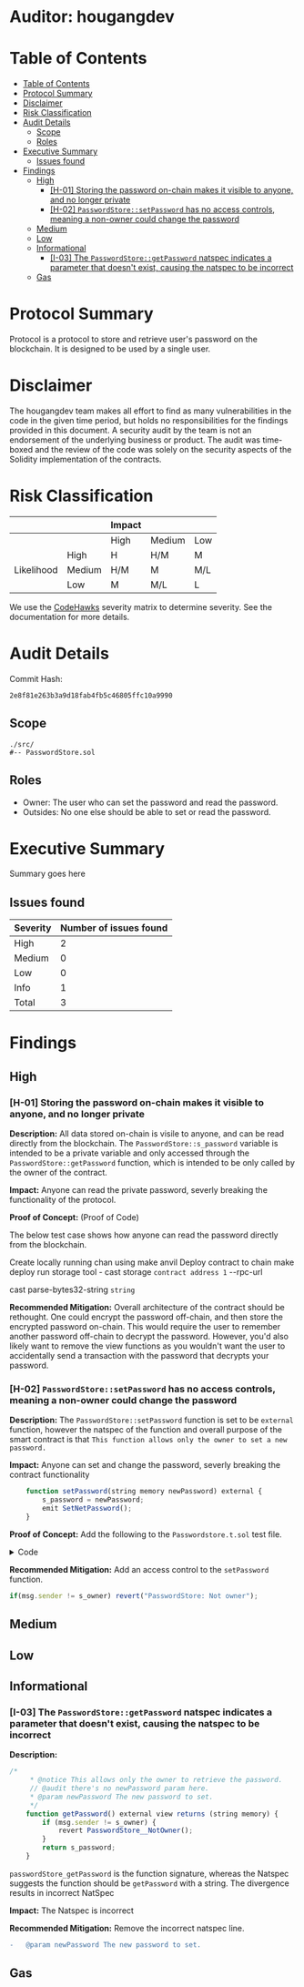 
# Auditor: hougangdev

# Table of Contents
- [Table of Contents](#table-of-contents)
- [Protocol Summary](#protocol-summary)
- [Disclaimer](#disclaimer)
- [Risk Classification](#risk-classification)
- [Audit Details](#audit-details)
  - [Scope](#scope)
  - [Roles](#roles)
- [Executive Summary](#executive-summary)
  - [Issues found](#issues-found)
- [Findings](#findings)
  - [High](#high)
    - [\[H-01\] Storing the password on-chain makes it visible to anyone, and no longer private](#h-01-storing-the-password-on-chain-makes-it-visible-to-anyone-and-no-longer-private)
    - [\[H-02\] `PasswordStore::setPassword` has no access controls, meaning a non-owner could change the password](#h-02-passwordstoresetpassword-has-no-access-controls-meaning-a-non-owner-could-change-the-password)
  - [Medium](#medium)
  - [Low](#low)
  - [Informational](#informational)
    - [\[I-03\] The `PasswordStore::getPassword` natspec indicates a parameter that doesn't exist, causing the natspec to be incorrect](#i-03-the-passwordstoregetpassword-natspec-indicates-a-parameter-that-doesnt-exist-causing-the-natspec-to-be-incorrect)
  - [Gas](#gas)

# Protocol Summary

Protocol is a protocol to store and retrieve user's password on the blockchain. It is designed to be used by a single user.
# Disclaimer

The hougangdev team makes all effort to find as many vulnerabilities in the code in the given time period, but holds no responsibilities for the findings provided in this document. A security audit by the team is not an endorsement of the underlying business or product. The audit was time-boxed and the review of the code was solely on the security aspects of the Solidity implementation of the contracts.

# Risk Classification

|            |        | Impact |        |     |
| ---------- | ------ | ------ | ------ | --- |
|            |        | High   | Medium | Low |
|            | High   | H      | H/M    | M   |
| Likelihood | Medium | H/M    | M      | M/L |
|            | Low    | M      | M/L    | L   |

We use the [CodeHawks](https://docs.codehawks.com/hawks-auditors/how-to-evaluate-a-finding-severity) severity matrix to determine severity. See the documentation for more details.

# Audit Details 

Commit Hash: 
```
2e8f81e263b3a9d18fab4fb5c46805ffc10a9990
```

## Scope 

```
./src/
#-- PasswordStore.sol
```

## Roles

- Owner: The user who can set the password and read the password.
- Outsides: No one else should be able to set or read the password.

# Executive Summary

Summary goes here

## Issues found

| Severity | Number of issues found |
| -------- | ---------------------- |
| High     | 2                      |
| Medium   | 0                      |
| Low      | 0                      |
| Info     | 1                      |
| Total    | 3                      |


# Findings
## High

### [H-01] Storing the password on-chain makes it visible to anyone, and no longer private

**Description:**  All data stored on-chain is visile to anyone, and can be read directly from the blockchain. The `PasswordStore::s_password` variable is intended to be a private variable and only accessed through the `PasswordStore::getPassword` function, which is intended to be only called by the owner of the contract.

**Impact:** Anyone can read the private password, severly breaking the functionality of the protocol.

**Proof of Concept:** (Proof of Code)

The below test case shows how anyone can read the password directly from the blockchain.

Create locally running chan using make anvil
Deploy contract to chain
make deploy
run storage tool - cast storage `contract address 1` --rpc-url <rpc-url>

cast parse-bytes32-string `string`

**Recommended Mitigation:** 
Overall architecture of the contract should be rethought. One could encrypt the password off-chain, and then store the encrypted password on-chain. This would require the user to remember another password off-chain to decrypt the password. However, you'd also likely want to remove the view functions as you wouldn't want the user to accidentally send a transaction with the password that decrypts your password.

### [H-02] `PasswordStore::setPassword` has no access controls, meaning a non-owner could change the password

**Description:** 
The `PasswordStore::setPassword` function is set to be `external` function, however the natspec of the function and overall purpose of the smart contract is that `This function allows only the owner to set a new password.`

**Impact:** Anyone can set and change the password, severly breaking the contract functionality
```Javascript
    function setPassword(string memory newPassword) external {
        s_password = newPassword;
        emit SetNetPassword();
    }
```

**Proof of Concept:**
Add the following to the `Passwordstore.t.sol` test file.
<details>
<summary>Code</summary>

```Javascript
    function test_anyone_can_set_password(address randomAddress) public {
            vm.assume(randomAddress != owner);
            vm.prank(randomAddress);
            string memory expectedPassword = "myNewPassword";
            passwordStore.setPassword(expectedPassword);

            vm.prank(owner);
            string memory actualPassword = passwordStore.getPassword();
            assertEq(actualPassword, expectedPassword);
        }
```
</details>

**Recommended Mitigation:** Add an access control to the `setPassword` function.
```javascript
if(msg.sender != s_owner) revert("PasswordStore: Not owner");
```


## Medium
## Low 
## Informational

### [I-03] The `PasswordStore::getPassword` natspec indicates a parameter that doesn't exist, causing the natspec to be incorrect

**Description:** 
```javascript
/*
     * @notice This allows only the owner to retrieve the password.
     // @audit there's no newPassword param here.
     * @param newPassword The new password to set.
     */
    function getPassword() external view returns (string memory) {
        if (msg.sender != s_owner) {
            revert PasswordStore__NotOwner();
        }
        return s_password;
    }
```


`passwordStore_getPassword` is the function signature, whereas the Natspec suggests the function should be `getPassword` with a string. The divergence results in incorrect NatSpec

**Impact:** The Natspec is incorrect

**Recommended Mitigation:** Remove the incorrect natspec line.

```diff
-   @param newPassword The new password to set.
```


## Gas 
